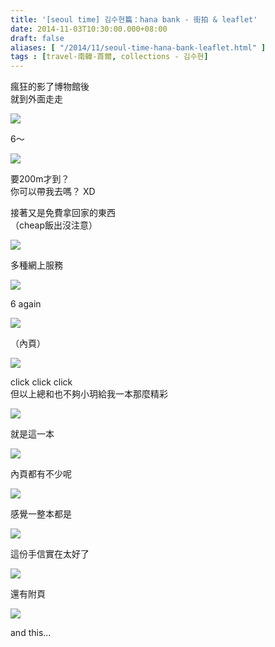 ```yaml
---
title: '[seoul time] 김수현篇：hana bank - 街拍 & leaflet'
date: 2014-11-03T10:30:00.000+08:00
draft: false
aliases: [ "/2014/11/seoul-time-hana-bank-leaflet.html" ]
tags : [travel-南韓-首爾, collections - 김수현]
---
```


瘋狂的影了博物館後  
就到外面走走  

![](/images/seoulkshhanabank.jpg)

6～  

![](/images/seoulkshhanabank1.jpg)

要200m才到？  
你可以帶我去嗎？ XD  
  
接著又是免費拿回家的東西  
（cheap飯出沒注意）  

![](/images/seoulkshhanabank2.jpg)

多種網上服務  

![](/images/seoulkshhanabank3.jpg)

6 again  

![](/images/seoulkshhanabank4.jpg)

（內頁）  

![](/images/seoulkshhanabank5.jpg)

click click click  
但以上總和也不夠小玥給我一本那麼精彩  

![](/images/seoulkshhanabank6.jpg)

就是這一本  

![](/images/seoulkshhanabank7.jpg)

內頁都有不少呢  

![](/images/seoulkshhanabank8.jpg)

感覺一整本都是  

![](/images/seoulkshhanabank9.jpg)

這份手信實在太好了  

![](/images/seoulkshhanabank10.jpg)

還有附頁  

![](/images/seoulkshhanabank11.jpg)

and this...
